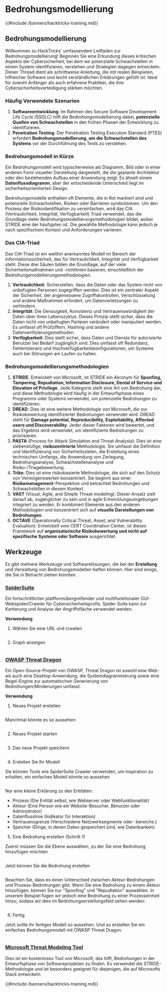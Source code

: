 # Bedrohungsmodellierung

{{#include /banners/hacktricks-training.md}}

## Bedrohungsmodellierung

Willkommen zu HackTricks' umfassendem Leitfaden zur Bedrohungsmodellierung! Beginnen Sie eine Erkundung dieses kritischen Aspekts der Cybersicherheit, bei dem wir potenzielle Schwachstellen in einem System identifizieren, verstehen und Strategien dagegen entwickeln. Dieser Thread dient als schrittweise Anleitung, die mit realen Beispielen, hilfreicher Software und leicht verständlichen Erklärungen gefüllt ist. Ideal für sowohl Anfänger als auch erfahrene Praktiker, die ihre Cybersicherheitsverteidigung stärken möchten.

### Häufig Verwendete Szenarien

1. **Softwareentwicklung**: Im Rahmen des Secure Software Development Life Cycle (SSDLC) hilft die Bedrohungsmodellierung dabei, **potenzielle Quellen von Schwachstellen** in den frühen Phasen der Entwicklung zu identifizieren.
2. **Penetration Testing**: Der Penetration Testing Execution Standard (PTES) erfordert **Bedrohungsmodellierung, um die Schwachstellen des Systems** vor der Durchführung des Tests zu verstehen.

### Bedrohungsmodell in Kürze

Ein Bedrohungsmodell wird typischerweise als Diagramm, Bild oder in einer anderen Form visueller Darstellung dargestellt, die die geplante Architektur oder den bestehenden Aufbau einer Anwendung zeigt. Es ähnelt einem **Datenflussdiagramm**, aber der entscheidende Unterschied liegt im sicherheitsorientierten Design.

Bedrohungsmodelle enthalten oft Elemente, die in Rot markiert sind und potenzielle Schwachstellen, Risiken oder Barrieren symbolisieren. Um den Prozess der Risikoidentifikation zu vereinfachen, wird das CIA (Vertraulichkeit, Integrität, Verfügbarkeit) Triad verwendet, das die Grundlage vieler Bedrohungsmodellierungsmethodologien bildet, wobei STRIDE eine der häufigsten ist. Die gewählte Methodologie kann jedoch je nach spezifischem Kontext und Anforderungen variieren.

### Das CIA-Triad

Das CIA-Triad ist ein weithin anerkanntes Modell im Bereich der Informationssicherheit, das für Vertraulichkeit, Integrität und Verfügbarkeit steht. Diese drei Säulen bilden die Grundlage, auf der viele Sicherheitsmaßnahmen und -richtlinien basieren, einschließlich der Bedrohungsmodellierungsmethodologien.

1. **Vertraulichkeit**: Sicherstellen, dass die Daten oder das System nicht von unbefugten Personen zugegriffen werden. Dies ist ein zentraler Aspekt der Sicherheit, der angemessene Zugriffskontrollen, Verschlüsselung und andere Maßnahmen erfordert, um Datenverletzungen zu verhindern.
2. **Integrität**: Die Genauigkeit, Konsistenz und Vertrauenswürdigkeit der Daten über ihren Lebenszyklus. Dieses Prinzip stellt sicher, dass die Daten nicht von unbefugten Parteien verändert oder manipuliert werden. Es umfasst oft Prüfziffern, Hashing und andere Datenverifizierungsmethoden.
3. **Verfügbarkeit**: Dies stellt sicher, dass Daten und Dienste für autorisierte Benutzer bei Bedarf zugänglich sind. Dies umfasst oft Redundanz, Fehlertoleranz und Hochverfügbarkeitskonfigurationen, um Systeme auch bei Störungen am Laufen zu halten.

### Bedrohungsmodellierungsmethodologien

1. **STRIDE**: Entwickelt von Microsoft, ist STRIDE ein Akronym für **Spoofing, Tampering, Repudiation, Information Disclosure, Denial of Service und Elevation of Privilege**. Jede Kategorie stellt eine Art von Bedrohung dar, und diese Methodologie wird häufig in der Entwurfsphase eines Programms oder Systems verwendet, um potenzielle Bedrohungen zu identifizieren.
2. **DREAD**: Dies ist eine weitere Methodologie von Microsoft, die zur Risikobewertung identifizierter Bedrohungen verwendet wird. DREAD steht für **Damage potential, Reproducibility, Exploitability, Affected users und Discoverability**. Jeder dieser Faktoren wird bewertet, und das Ergebnis wird verwendet, um identifizierte Bedrohungen zu priorisieren.
3. **PASTA** (Process for Attack Simulation and Threat Analysis): Dies ist eine siebenstufige, **risikozentrierte** Methodologie. Sie umfasst die Definition und Identifizierung von Sicherheitszielen, die Erstellung eines technischen Umfangs, die Anwendung von Zerlegung, Bedrohungsanalyse, Schwachstellenanalyse und Risiko-/Triagebewertung.
4. **Trike**: Dies ist eine risikobasierte Methodologie, die sich auf den Schutz von Vermögenswerten konzentriert. Sie beginnt aus einer **Risikomanagement**-Perspektive und betrachtet Bedrohungen und Schwachstellen in diesem Kontext.
5. **VAST** (Visual, Agile, and Simple Threat modeling): Dieser Ansatz zielt darauf ab, zugänglicher zu sein und in agile Entwicklungsumgebungen integriert zu werden. Er kombiniert Elemente aus den anderen Methodologien und konzentriert sich auf **visuelle Darstellungen von Bedrohungen**.
6. **OCTAVE** (Operationally Critical Threat, Asset, and Vulnerability Evaluation): Entwickelt vom CERT Coordination Center, ist dieses Framework auf **organisatorische Risikobewertung und nicht auf spezifische Systeme oder Software** ausgerichtet.

## Werkzeuge

Es gibt mehrere Werkzeuge und Softwarelösungen, die bei der **Erstellung** und Verwaltung von Bedrohungsmodellen helfen können. Hier sind einige, die Sie in Betracht ziehen könnten.

### [SpiderSuite](https://github.com/3nock/SpiderSuite)

Ein fortschrittlicher plattformübergreifender und multifunktionaler GUI-Webspider/Crawler für Cybersicherheitsprofis. Spider Suite kann zur Kartierung und Analyse der Angriffsfläche verwendet werden.

**Verwendung**

1. Wählen Sie eine URL und crawlen

<figure><img src="../images/threatmodel_spidersuite_1.png" alt=""><figcaption></figcaption></figure>

2. Graph anzeigen

<figure><img src="../images/threatmodel_spidersuite_2.png" alt=""><figcaption></figcaption></figure>

### [OWASP Threat Dragon](https://github.com/OWASP/threat-dragon/releases)

Ein Open-Source-Projekt von OWASP, Threat Dragon ist sowohl eine Web- als auch eine Desktop-Anwendung, die Systemdiagrammierung sowie eine Regel-Engine zur automatischen Generierung von Bedrohungen/Minderungen umfasst.

**Verwendung**

1. Neues Projekt erstellen

<figure><img src="../images/create_new_project_1.jpg" alt=""><figcaption></figcaption></figure>

Manchmal könnte es so aussehen:

<figure><img src="../images/1_threatmodel_create_project.jpg" alt=""><figcaption></figcaption></figure>

2. Neues Projekt starten

<figure><img src="../images/launch_new_project_2.jpg" alt=""><figcaption></figcaption></figure>

3. Das neue Projekt speichern

<figure><img src="../images/save_new_project.jpg" alt=""><figcaption></figcaption></figure>

4. Erstellen Sie Ihr Modell

Sie können Tools wie SpiderSuite Crawler verwenden, um Inspiration zu erhalten, ein einfaches Modell könnte so aussehen

<figure><img src="../images/0_basic_threat_model.jpg" alt=""><figcaption></figcaption></figure>

Nur eine kleine Erklärung zu den Entitäten:

- Prozess (Die Entität selbst, wie Webserver oder Webfunktionalität)
- Akteur (Eine Person wie ein Website-Besucher, Benutzer oder Administrator)
- Datenflusslinie (Indikator für Interaktion)
- Vertrauensgrenze (Verschiedene Netzwerksegmente oder -bereiche.)
- Speicher (Dinge, in denen Daten gespeichert sind, wie Datenbanken)

5. Eine Bedrohung erstellen (Schritt 1)

Zuerst müssen Sie die Ebene auswählen, zu der Sie eine Bedrohung hinzufügen möchten

<figure><img src="../images/3_threatmodel_chose-threat-layer.jpg" alt=""><figcaption></figcaption></figure>

Jetzt können Sie die Bedrohung erstellen

<figure><img src="../images/4_threatmodel_create-threat.jpg" alt=""><figcaption></figcaption></figure>

Beachten Sie, dass es einen Unterschied zwischen Akteur-Bedrohungen und Prozess-Bedrohungen gibt. Wenn Sie eine Bedrohung zu einem Akteur hinzufügen, können Sie nur "Spoofing" und "Repudiation" auswählen. In unserem Beispiel fügen wir jedoch eine Bedrohung zu einer Prozesseinheit hinzu, sodass wir dies im Bedrohungserstellungsfeld sehen werden:

<figure><img src="../images/2_threatmodel_type-option.jpg" alt=""><figcaption></figcaption></figure>

6. Fertig

Jetzt sollte Ihr fertiges Modell so aussehen. Und so erstellen Sie ein einfaches Bedrohungsmodell mit OWASP Threat Dragon.

<figure><img src="../images/threat_model_finished.jpg" alt=""><figcaption></figcaption></figure>

### [Microsoft Threat Modeling Tool](https://aka.ms/threatmodelingtool)

Dies ist ein kostenloses Tool von Microsoft, das hilft, Bedrohungen in der Entwurfsphase von Softwareprojekten zu finden. Es verwendet die STRIDE-Methodologie und ist besonders geeignet für diejenigen, die auf Microsofts Stack entwickeln.

{{#include /banners/hacktricks-training.md}}
